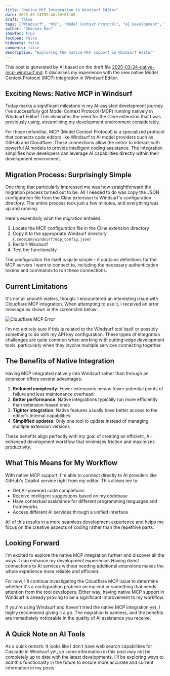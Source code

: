 ```yaml
---
title: "Native MCP Integration in Windsurf Editor"
date: 2025-03-24T09:48:40+01:00
draft: false
tags: ["Windsurf", "MCP", "Model Context Protocol", "AI Development", "AI Generated"]
author: "Shenhai Ran"
showToc: true
TocOpen: false
hidemeta: false
comments: false
description: "Exploring the native MCP support in Windsurf Editor"
---
```


This post is generated by AI based on the draft file [2025-03-24-native-mcp-windsurf.md](https://github.com/shenhai-ran/Boatlogs/blob/main/drafts/posts/2025-03-24-native-mcp-windsurf.md). It discusses my experience with the new native Model Context Protocol (MCP) integration in Windsurf Editor.

## Exciting News: Native MCP in Windsurf

Today marks a significant milestone in my AI-assisted development journey. I've successfully got Model Context Protocol (MCP) running natively in Windsurf Editor! This eliminates the need for the Cline extension that I was previously using, streamlining my development environment considerably.

For those unfamiliar, MCP (Model Context Protocol) is a specialized protocol that connects code editors like Windsurf to AI model providers such as GitHub and Cloudflare. These connections allow the editor to interact with powerful AI models to provide intelligent coding assistance. The integration simplifies how developers can leverage AI capabilities directly within their development environment.

## Migration Process: Surprisingly Simple

One thing that particularly impressed me was how straightforward the migration process turned out to be. All I needed to do was copy the JSON configuration file from the Cline extension to Windsurf's configuration directory. The entire process took just a few minutes, and everything was up and running.

Here's essentially what the migration entailed:
1. Locate the MCP configuration file in the Cline extension directory
2. Copy it to the appropriate Windsurf directory (`.codeium/windsurf/mcp_config.json`)
3. Restart Windsurf
4. Test the functionality

The configuration file itself is quite simple - it contains definitions for the MCP servers I want to connect to, including the necessary authentication tokens and commands to run these connections.

## Current Limitations

It's not all smooth waters, though. I encountered an interesting issue with Cloudflare MCP integration. When attempting to use it, I received an error message as shown in the screenshot below:

![Cloudflare MCP Error](/images/posts/2025-03-24/cloudflare-mcp-error.png)

I'm not entirely sure if this is related to the Windsurf tool itself or possibly something to do with my API key configuration. These types of integration challenges are quite common when working with cutting-edge development tools, particularly when they involve multiple services connecting together.

## The Benefits of Native Integration

Having MCP integrated natively into Windsurf rather than through an extension offers several advantages:

1. **Reduced complexity**: Fewer extensions means fewer potential points of failure and less maintenance overhead
2. **Better performance**: Native integrations typically run more efficiently than extension-based ones
3. **Tighter integration**: Native features usually have better access to the editor's internal capabilities
4. **Simplified updates**: Only one tool to update instead of managing multiple extension versions

These benefits align perfectly with my goal of creating an efficient, AI-enhanced development workflow that minimizes friction and maximizes productivity.

## What This Means for My Workflow

With native MCP support, I'm able to connect directly to AI providers like GitHub's Copilot service right from my editor. This allows me to:

- Get AI-powered code completions
- Receive intelligent suggestions based on my codebase
- Have contextual assistance for different programming languages and frameworks
- Access different AI services through a unified interface

All of this results in a more seamless development experience and helps me focus on the creative aspects of coding rather than the repetitive parts.

## Looking Forward

I'm excited to explore the native MCP integration further and discover all the ways it can enhance my development experience. Having direct connections to AI services without needing additional extensions makes the whole experience more reliable and efficient.

For now, I'll continue investigating the Cloudflare MCP issue to determine whether it's a configuration problem on my end or something that needs attention from the tool developers. Either way, having native MCP support in Windsurf is already proving to be a significant improvement to my workflow.

If you're using Windsurf and haven't tried the native MCP integration yet, I highly recommend giving it a go. The migration is painless, and the benefits are immediately noticeable in the quality of AI assistance you receive.

## A Quick Note on AI Tools

As a quick remark: It looks like I don't have web search capabilities for Cascade in Windsurf yet, so some information in this post may not be completely up to date with the latest developments. I'll be exploring ways to add this functionality in the future to ensure more accurate and current information in my posts.
